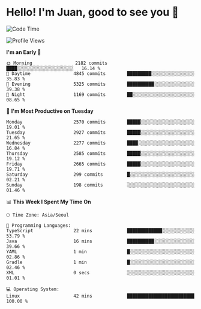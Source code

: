 # Hello! I'm Juan, good to see you 👋

<!--
**Y-k-Y/Y-k-Y** is a ✨ _special_ ✨ repository because its `README.md` (this file) appears on your GitHub profile.

Here are some ideas to get you started:

- 🔭 I’m currently working on ...
- 🌱 I’m currently learning ...
- 👯 I’m looking to collaborate on ...
- 🤔 I’m looking for help with ...
- 💬 Ask me about ...
- 📫 How to reach me: ...
- 😄 Pronouns: ...
- ⚡ Fun fact: ...
-->
<!--
![Profile views](https://gpvc.arturio.dev/Y-k-Y)

[![Omid Nikrah StackOverflow](https://github-readme-stackoverflow.vercel.app/?userID=9517076)](https://stackoverflow.com/users/9517076/i-have-10-fingers)
-->

<!--START_SECTION:waka-->
![Code Time](http://img.shields.io/badge/Code%20Time-1%2C727%20hrs%2031%20mins-blue)

![Profile Views](http://img.shields.io/badge/Profile%20Views-0-blue)

**I'm an Early 🐤** 

```text
🌞 Morning                2182 commits        ████░░░░░░░░░░░░░░░░░░░░░   16.14 % 
🌆 Daytime                4845 commits        █████████░░░░░░░░░░░░░░░░   35.83 % 
🌃 Evening                5325 commits        ██████████░░░░░░░░░░░░░░░   39.38 % 
🌙 Night                  1169 commits        ██░░░░░░░░░░░░░░░░░░░░░░░   08.65 % 
```
📅 **I'm Most Productive on Tuesday** 

```text
Monday                   2570 commits        █████░░░░░░░░░░░░░░░░░░░░   19.01 % 
Tuesday                  2927 commits        █████░░░░░░░░░░░░░░░░░░░░   21.65 % 
Wednesday                2277 commits        ████░░░░░░░░░░░░░░░░░░░░░   16.84 % 
Thursday                 2585 commits        █████░░░░░░░░░░░░░░░░░░░░   19.12 % 
Friday                   2665 commits        █████░░░░░░░░░░░░░░░░░░░░   19.71 % 
Saturday                 299 commits         █░░░░░░░░░░░░░░░░░░░░░░░░   02.21 % 
Sunday                   198 commits         ░░░░░░░░░░░░░░░░░░░░░░░░░   01.46 % 
```


📊 **This Week I Spent My Time On** 

```text
🕑︎ Time Zone: Asia/Seoul

💬 Programming Languages: 
TypeScript               22 mins             █████████████░░░░░░░░░░░░   53.79 % 
Java                     16 mins             ██████████░░░░░░░░░░░░░░░   39.66 % 
YAML                     1 min               █░░░░░░░░░░░░░░░░░░░░░░░░   02.86 % 
Gradle                   1 min               █░░░░░░░░░░░░░░░░░░░░░░░░   02.46 % 
XML                      0 secs              ░░░░░░░░░░░░░░░░░░░░░░░░░   01.01 % 

💻 Operating System: 
Linux                    42 mins             █████████████████████████   100.00 % 
```


<!--END_SECTION:waka-->
